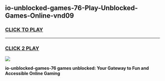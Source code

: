 
## io-unblocked-games-76-Play-Unblocked-Games-Online-vnd09
<h3>
<a href="https://premium76.site?title=io-unblocked-games-76&ref=24A">CLICK TO PLAY</a></h3>
<hr>

<h3>
<a href="https://premium76.site?title=io-unblocked-games-76&ref=24A">CLICK 2 PLAY</a>
  
</h3>

<a href="https://premium76.site?title=io-unblocked-games-76&ref=24A"><img src="https://clearcache.store/games.png"></a>


**io-unblocked-games-76 games unblocked: Your Gateway to Fun and Accessible Online Gaming**
